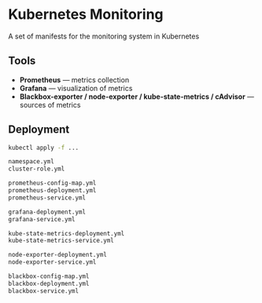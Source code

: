 # Kubernetes Monitoring

A set of manifests for the monitoring system in Kubernetes

##  Tools

- **Prometheus** — metrics collection
- **Grafana** — visualization of metrics
- **Blackbox-exporter / node-exporter / kube-state-metrics / cAdvisor** — sources of metrics

##  Deployment

```bash
kubectl apply -f ...

namespace.yml
cluster-role.yml

prometheus-config-map.yml
prometheus-deployment.yml
prometheus-service.yml

grafana-deployment.yml
grafana-service.yml

kube-state-metrics-deployment.yml
kube-state-metrics-service.yml

node-exporter-deployment.yml
node-exporter-service.yml

blackbox-config-map.yml
blackbox-deployment.yml
blackbox-service.yml
```